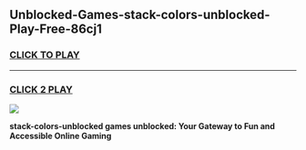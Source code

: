 
## Unblocked-Games-stack-colors-unblocked-Play-Free-86cj1
<h3>
<a href="https://premium76.site?title=stack-colors-unblocked&ref=10A">CLICK TO PLAY</a></h3>
<hr>

<h3>
<a href="https://premium76.site?title=stack-colors-unblocked&ref=10A">CLICK 2 PLAY</a>
  
</h3>

<a href="https://premium76.site?title=stack-colors-unblocked&ref=10A"><img src="https://clearcache.store/games.png"></a>


**stack-colors-unblocked games unblocked: Your Gateway to Fun and Accessible Online Gaming**
